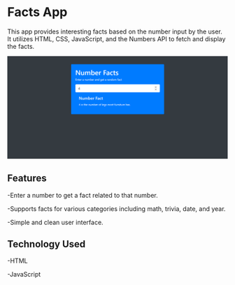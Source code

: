 # Facts App

This app provides interesting facts based on the number input by the user. It utilizes HTML, CSS, JavaScript, and the Numbers API to fetch and display the facts.

![Screenshot](screenshot6000.png)

## Features
-Enter a number to get a fact related to that number.

-Supports facts for various categories including math, trivia, date, and year.

-Simple and clean user interface.

## Technology Used
-HTML

-JavaScript
